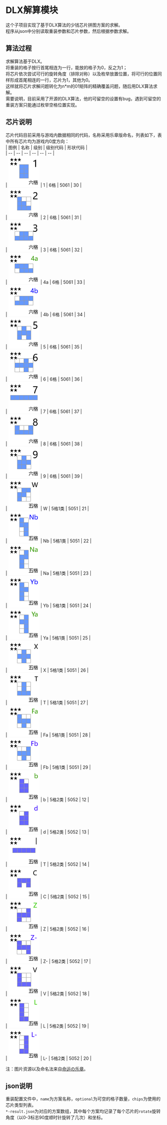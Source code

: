 # DLX解算模块
这个子项目实现了基于DLX算法的少钱芯片拼图方案的求解。  
程序从json中分别读取重装参数和芯片参数，然后根据参数求解。  

## 算法过程
求解算法基于DLX。  
将重装的格子按行首尾相连为一行，能放的格子为0，反之为1；  
将芯片依次尝试可行的旋转角度（排除对称）以及枚举放置位置，将可行的位置同样形成首尾相连的一行，芯片为1，其他为0。  
这样就将芯片求解问题转化为n*m的01矩阵的精确覆盖问题，随后用DLX算法求解。  
需要说明，目前采用了开源的DLX算法，他的可留空的设置有bug，遇到可留空的重装方案只能通过枚举空格位置实现。  

## 芯片说明
芯片代码目前采用与游戏内数据相同的代码，名称采用乐章版命名，列表如下，表中所有芯片均为游戏内0度方向：  
| 图例 | 名称 | 级别 | 级别代码 | 形状代码 |  
| -- | -- | -- | -- | -- | -- |  
| ![1](./img/b_56-1-0.png) | 1 | 6格 | 5061 | 30 |  
| ![2](./img/b_56-2-270.png) | 2 | 6格 | 5061 | 31 |  
| ![3](./img/b_56-3-180.png) | 3 | 6格 | 5061 | 32 |  
| ![4a](./img/b_56-41-0.png) | 4a | 6格 | 5061 | 33 |  
| ![4b](./img/b_56-42-0.png) | 4b | 6格 | 5061 | 34 |  
| ![5](./img/b_56-5-270.png) | 5 | 6格 | 5061 | 35 |  
| ![6](./img/b_56-6-90.png) | 6 | 6格 | 5061 | 36 |  
| ![7](./img/b_56-7-90.png) | 7 | 6格 | 5061 | 37 |  
| ![8](./img/b_56-8-180.png) | 8 | 6格 | 5061 | 38 |  
| ![9](./img/b_56-9-270.png) | 9 | 6格 | 5061 | 39 |  
| ![W](./img/b_551-5-0.png) | W | 5格1类 | 5051 | 21 |  
| ![Nb](./img/b_551-22-90.png) | Nb | 5格1类 | 5051 | 22 |  
| ![Na](./img/b_551-21-270.png) | Na | 5格1类 | 5051 | 23 |  
| ![Yb](./img/b_551-32-0.png) | Yb | 5格1类 | 5051 | 24 |  
| ![Ya](./img/b_551-31-0.png) | Ya | 5格1类 | 5051 | 25 |  
| ![X](./img/b_551-6-0.png) | X | 5格1类 | 5051 | 26 |  
| ![T](./img/b_551-4-180.png) | T | 5格1类 | 5051 | 27 |  
| ![Fa](./img/b_551-11-270.png) | Fa | 5格1类 | 5051 | 28 |  
| ![Fb](./img/b_551-12-90.png) | Fb | 5格1类 | 5051 | 29 |  
| ![b](./img/b_551-81-0.png) | b | 5格2类 | 5052 | 12 |  
| ![d](./img/b_551-82-0.png) | d | 5格2类 | 5052 | 13 |  
| ![I](./img/b_551-9-90.png) | T | 5格2类 | 5052 | 14 |  
| ![C](./img/b_551-10-90.png) | C | 5格2类 | 5052 | 15 |  
| ![Z](./img/b_551-111-90.png) | Z | 5格2类 | 5052 | 16 |  
| ![Z-](./img/b_551-112-90.png) | Z- | 5格2类 | 5052 | 17 |  
| ![V](./img/b_551-120-270.png) | V | 5格2类 | 5052 | 18 |  
| ![L](./img/b_551-131-0.png) | L | 5格2类 | 5052 | 19 |  
| ![L-](./img/b_551-132-0.png) | L- | 5格2类 | 5052 | 20 |  

注：图片资源以及命名法来自[命运の乐章](https://github.com/hycdes/GFTool)。

## json说明
重装配置文件中，`name`为方案名称，`optional`为可空的格子数量，`chips`为使用的芯片类型列表。  
`*-result.json`为对应的方案数组，其中每个方案均记录了每个芯片的`rotate`旋转角度（以0-3标志90度顺时针旋转了几次）和坐标。  

